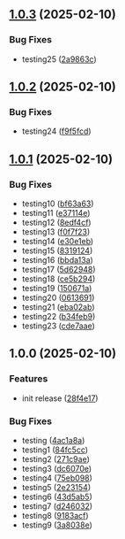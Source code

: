## [1.0.3](https://github.com/newo-ai/khalezin-test-public/compare/v1.0.2...v1.0.3) (2025-02-10)


### Bug Fixes

* testing25 ([2a9863c](https://github.com/newo-ai/khalezin-test-public/commit/2a9863c0c0ac2034c8c3484b7f4ea5589eb4859c))

## [1.0.2](https://github.com/newo-ai/khalezin-test-public/compare/v1.0.1...v1.0.2) (2025-02-10)


### Bug Fixes

* testing24 ([f9f5fcd](https://github.com/newo-ai/khalezin-test-public/commit/f9f5fcde907cac33eba37e25edda3894aedf8282))

## [1.0.1](https://github.com/newo-ai/khalezin-test-public/compare/v1.0.0...v1.0.1) (2025-02-10)


### Bug Fixes

* testing10 ([bf63a63](https://github.com/newo-ai/khalezin-test-public/commit/bf63a63c5e5af5a662274c8c6cbc11aa8fe0a1f6))
* testing11 ([e37114e](https://github.com/newo-ai/khalezin-test-public/commit/e37114e487088c2d58a829f7507cc671e4dfb32a))
* testing12 ([8edf4cf](https://github.com/newo-ai/khalezin-test-public/commit/8edf4cfb6d32fb27b3ef80a4ec8e622f37e7b9f5))
* testing13 ([f0f7f23](https://github.com/newo-ai/khalezin-test-public/commit/f0f7f23094cf0dcf7932af9494b3b95f15ec5989))
* testing14 ([e30e1eb](https://github.com/newo-ai/khalezin-test-public/commit/e30e1ebe481c4110061d3152e6d9cd38fb37eab8))
* testing15 ([8319124](https://github.com/newo-ai/khalezin-test-public/commit/8319124ae13c1aa96215508150ce4427079917a6))
* testing16 ([bbda13a](https://github.com/newo-ai/khalezin-test-public/commit/bbda13aee286995d497d5af2b4b593310f63c5ae))
* testing17 ([5d62948](https://github.com/newo-ai/khalezin-test-public/commit/5d62948fbaf0efbf284df1c11fe1077111c4624a))
* testing18 ([ce5b294](https://github.com/newo-ai/khalezin-test-public/commit/ce5b294d234169327f28f1c57cffb140f621bd8b))
* testing19 ([150671a](https://github.com/newo-ai/khalezin-test-public/commit/150671ae22539e4ff22f5e21d62d655deb69c066))
* testing20 ([0613691](https://github.com/newo-ai/khalezin-test-public/commit/0613691f6e4ec5f0dea710ee2c1e89cd0617f4c7))
* testing21 ([eba02ab](https://github.com/newo-ai/khalezin-test-public/commit/eba02ab80dc1c421536c99b435e2b44838947cf9))
* testing22 ([b34feb9](https://github.com/newo-ai/khalezin-test-public/commit/b34feb9ac1cf57b09d2dd9924f7417f4b62a27be))
* testing23 ([cde7aae](https://github.com/newo-ai/khalezin-test-public/commit/cde7aae6988aebe3a64c7e09f217783eb6fb3b78))

## 1.0.0 (2025-02-10)

### Features

- init release ([28f4e17](https://github.com/newo-ai/khalezin-test-public/commit/28f4e1785acccb286ec9ba19249909c482f02de1))

### Bug Fixes

- testing ([4ac1a8a](https://github.com/newo-ai/khalezin-test-public/commit/4ac1a8a203c363dd718ef4fa3d48c9316d7221c4))
- testing1 ([84fc5cc](https://github.com/newo-ai/khalezin-test-public/commit/84fc5cc72f2cb0ba988fdc89d92370977b97e938))
- testing2 ([271c9ae](https://github.com/newo-ai/khalezin-test-public/commit/271c9ae619c24f9f874bf72bd640456f8feab1a6))
- testing3 ([dc6070e](https://github.com/newo-ai/khalezin-test-public/commit/dc6070e7f1fa8f4f48cdddb0110684efa7904020))
- testing4 ([75eb098](https://github.com/newo-ai/khalezin-test-public/commit/75eb09888dccc757993b9b3d6f6b465310e0a197))
- testing5 ([2e23154](https://github.com/newo-ai/khalezin-test-public/commit/2e23154d1693dd455f3ff494af56a5c9779fe97d))
- testing6 ([43d5ab5](https://github.com/newo-ai/khalezin-test-public/commit/43d5ab58fa0f974752381291617f707ba55f4a81))
- testing7 ([d246032](https://github.com/newo-ai/khalezin-test-public/commit/d246032525595adc525f89045f145a3b81b193ce))
- testing8 ([9183acf](https://github.com/newo-ai/khalezin-test-public/commit/9183acfca531bbb6b2cff44a2990f33b338daa65))
- testing9 ([3a8038e](https://github.com/newo-ai/khalezin-test-public/commit/3a8038ed19cb0fbbbd0dd023439421d5638579ca))

